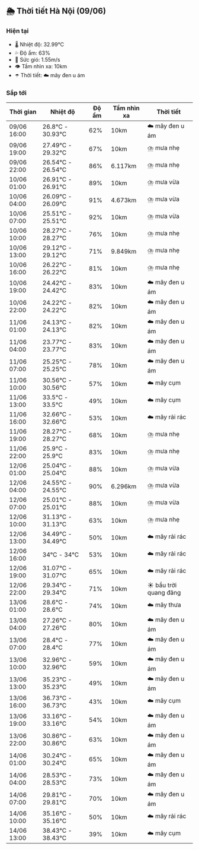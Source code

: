## 🌦️ Thời tiết Hà Nội (09/06)

### Hiện tại

- 🌡️ Nhiệt độ: 32.99℃
- 💦 Độ ẩm: 63%
- 💨 Sức gió: 1.55m/s
- 👁️ Tầm nhìn xa: 10km
- ☂️ Thời tiết: ☁️ mây đen u ám

### Sắp tới

| Thời gian | Nhiệt độ | Độ ẩm | Tầm nhìn xa | Thời tiết |
| --- | --- | --- | --- | --- |
| 09/06 16:00 | 26.8℃ - 30.93℃ | 62% | 10km | ☁️ mây đen u ám |
| 09/06 19:00 | 27.49℃ - 29.32℃ | 67% | 10km | ⛈️ mưa nhẹ |
| 09/06 22:00 | 26.54℃ - 26.54℃ | 86% | 6.117km | ⛈️ mưa nhẹ |
| 10/06 01:00 | 26.91℃ - 26.91℃ | 89% | 10km | ⛈️ mưa vừa |
| 10/06 04:00 | 26.09℃ - 26.09℃ | 91% | 4.673km | ⛈️ mưa vừa |
| 10/06 07:00 | 25.51℃ - 25.51℃ | 92% | 10km | ⛈️ mưa vừa |
| 10/06 10:00 | 28.27℃ - 28.27℃ | 76% | 10km | ⛈️ mưa nhẹ |
| 10/06 13:00 | 29.12℃ - 29.12℃ | 71% | 9.849km | ⛈️ mưa nhẹ |
| 10/06 16:00 | 26.22℃ - 26.22℃ | 81% | 10km | ⛈️ mưa nhẹ |
| 10/06 19:00 | 24.42℃ - 24.42℃ | 83% | 10km | ☁️ mây đen u ám |
| 10/06 22:00 | 24.22℃ - 24.22℃ | 82% | 10km | ☁️ mây đen u ám |
| 11/06 01:00 | 24.13℃ - 24.13℃ | 82% | 10km | ☁️ mây đen u ám |
| 11/06 04:00 | 23.77℃ - 23.77℃ | 83% | 10km | ☁️ mây đen u ám |
| 11/06 07:00 | 25.25℃ - 25.25℃ | 78% | 10km | ☁️ mây đen u ám |
| 11/06 10:00 | 30.56℃ - 30.56℃ | 57% | 10km | ☁️ mây cụm |
| 11/06 13:00 | 33.5℃ - 33.5℃ | 49% | 10km | ☁️ mây cụm |
| 11/06 16:00 | 32.66℃ - 32.66℃ | 53% | 10km | ☁️ mây rải rác |
| 11/06 19:00 | 28.27℃ - 28.27℃ | 68% | 10km | ⛈️ mưa nhẹ |
| 11/06 22:00 | 25.9℃ - 25.9℃ | 83% | 10km | ⛈️ mưa nhẹ |
| 12/06 01:00 | 25.04℃ - 25.04℃ | 88% | 10km | ⛈️ mưa vừa |
| 12/06 04:00 | 24.55℃ - 24.55℃ | 90% | 6.296km | ⛈️ mưa vừa |
| 12/06 07:00 | 25.01℃ - 25.01℃ | 88% | 10km | ⛈️ mưa vừa |
| 12/06 10:00 | 31.13℃ - 31.13℃ | 63% | 10km | ⛈️ mưa nhẹ |
| 12/06 13:00 | 34.49℃ - 34.49℃ | 50% | 10km | ☁️ mây rải rác |
| 12/06 16:00 | 34℃ - 34℃ | 53% | 10km | ☁️ mây rải rác |
| 12/06 19:00 | 31.07℃ - 31.07℃ | 65% | 10km | ☁️ mây rải rác |
| 12/06 22:00 | 29.34℃ - 29.34℃ | 71% | 10km | ☀️ bầu trời quang đãng |
| 13/06 01:00 | 28.6℃ - 28.6℃ | 74% | 10km | ☁️ mây thưa |
| 13/06 04:00 | 27.26℃ - 27.26℃ | 80% | 10km | ☁️ mây đen u ám |
| 13/06 07:00 | 28.4℃ - 28.4℃ | 77% | 10km | ☁️ mây đen u ám |
| 13/06 10:00 | 32.96℃ - 32.96℃ | 59% | 10km | ☁️ mây đen u ám |
| 13/06 13:00 | 35.23℃ - 35.23℃ | 49% | 10km | ☁️ mây đen u ám |
| 13/06 16:00 | 36.73℃ - 36.73℃ | 43% | 10km | ☁️ mây cụm |
| 13/06 19:00 | 33.16℃ - 33.16℃ | 54% | 10km | ☁️ mây đen u ám |
| 13/06 22:00 | 30.86℃ - 30.86℃ | 63% | 10km | ☁️ mây đen u ám |
| 14/06 01:00 | 30.24℃ - 30.24℃ | 65% | 10km | ☁️ mây đen u ám |
| 14/06 04:00 | 28.53℃ - 28.53℃ | 73% | 10km | ☁️ mây đen u ám |
| 14/06 07:00 | 29.81℃ - 29.81℃ | 70% | 10km | ☁️ mây đen u ám |
| 14/06 10:00 | 35.16℃ - 35.16℃ | 50% | 10km | ☁️ mây rải rác |
| 14/06 13:00 | 38.43℃ - 38.43℃ | 39% | 10km | ☁️ mây cụm |
